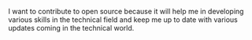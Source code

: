 I want to contribute to open source because it will help me in developing various skills in the technical field and keep me up to date with various updates coming in the technical world.
